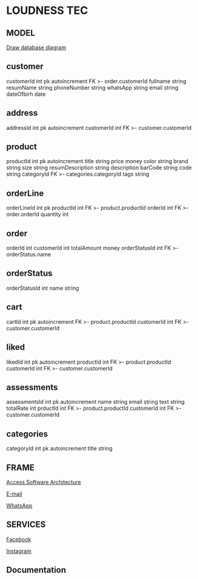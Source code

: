 # LOUDNESS TEC

## MODEL

<a href="https://app.quickdatabasediagrams.com/#/">Draw database diagram</a>

customer
---
customerId int pk autoincrement FK >- order.customerId
fullname string
resumName string
phoneNumber string
whatsApp string
email string
dateOfbirh date

address
---
addressId int pk autoincrement
customerId int FK >- customer.customerId


product
---
productId int pk autoincrement
title string
price money
color string
brand  string
size string
resumDescription string
description
barCode string
code  string
categoryId FK >- categories.categoryId
tags string

orderLine
---
orderLineId int pk
productId int FK >- product.productId
orderId int FK >- order.orderId
quantity int

order
---
orderId int
customerId int
totalAmount money
orderStatusId int FK >- orderStatus.name

orderStatus
---
orderStatusId int
name string

cart
---
cartId int pk autoincrement FK >- product.productId
customerId int FK >- customer.customerId

liked
---
likedId int pk autoincrement
productId int FK >- product.productId
customerId int FK >- customer.customerId


assessments
---
assessmentsId int pk autoincrement
name string
email string
text string
totalRate int
prductId int FK >- product.productId
customerId int FK >- customer.customerId

categories
---
categoryId int pk autoincrement
title string


## FRAME

<a href="https://whimsical.com/loudness-tec-LRPdTPdetVMDjf9tRxDfgR">Access Software Architecture</a>

<a href="https://whimsical.com/loudness-tec-LRPdTPdetVMDjf9tRxDfgR">E-mail</a>

<a href="https://whimsical.com/loudness-tec-LRPdTPdetVMDjf9tRxDfgR">WhatsApp</a>

## SERVICES

<a href="https://www.facebook.com/business/m/get-started-meta-advertising?content_id=Bdm1TpXUtp53fbO&ref=sem_smb&utm_term=facebook%20e%20publicidade&gclid=Cj0KCQjw4bipBhCyARIsAFsieCxPez4y0xEL_JNtUFJzDuH33lJsJfQOyHZ48uUl-cvwP1vkSIKOezIaApmIEALw_wcB">Facebook</a>

<a href="https://business.instagram.com/shopping/?locale=pt_BR&content_id=JcW10T9nPnHQa66&ref=sem_smb&utm_term=dsa-1878220727685&gclid=Cj0KCQjw4bipBhCyARIsAFsieCwRBX8aVu3jSY3PKYM1mGGV83QaXmQdL7G4t-98kTuMZ570EIBZuNMaAvnSEALw_wcB">Instagram</a>

## Documentation